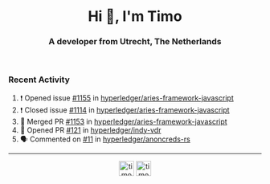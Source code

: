 <h1 align="center">Hi 👋, I'm Timo</h1>
<h3 align="center">A developer from Utrecht, The Netherlands</h3>
<br/>
<!-- https://github.com/rahuldkjain/github-profile-readme-generator --!>

<!--  <p align="left"><img src="https://github-readme-stats.vercel.app/api?username=timoglastra&show_icons=true&count_private=true&" alt="timoglastra" /></p> --!>

<!--
Github language stats
<p align="left"><img src="https://github-readme-stats.vercel.app/api/top-langs/?username=timoglastra&layout=compact" alt="timoglastra" /><p>
-->

<!-- Codestats language stats -->
<!-- <p align="left"><img src="https://codestats-readme.vercel.app/api/top-langs/?username=timoglastra&layout=compact&language_count=12" alt="timoglastra" /><p>    --!>
  
<h3>Recent Activity</h3>

<!--START_SECTION:activity-->
1. ❗️ Opened issue [#1155](https://github.com/hyperledger/aries-framework-javascript/issues/1155) in [hyperledger/aries-framework-javascript](https://github.com/hyperledger/aries-framework-javascript)
2. ❗️ Closed issue [#1114](https://github.com/hyperledger/aries-framework-javascript/issues/1114) in [hyperledger/aries-framework-javascript](https://github.com/hyperledger/aries-framework-javascript)
3. 🎉 Merged PR [#1153](https://github.com/hyperledger/aries-framework-javascript/pull/1153) in [hyperledger/aries-framework-javascript](https://github.com/hyperledger/aries-framework-javascript)
4. 💪 Opened PR [#121](https://github.com/hyperledger/indy-vdr/pull/121) in [hyperledger/indy-vdr](https://github.com/hyperledger/indy-vdr)
5. 🗣 Commented on [#11](https://github.com/hyperledger/anoncreds-rs/issues/11) in [hyperledger/anoncreds-rs](https://github.com/hyperledger/anoncreds-rs)
<!--END_SECTION:activity-->

---

<p align="center">
<a href="https://twitter.com/timoglastra" target="blank"><img align="center" src="https://cdn.jsdelivr.net/npm/simple-icons@3.0.1/icons/twitter.svg" alt="timoglastra" height="30" width="30" /></a>
<a href="https://linkedin.com/in/timoglastra" target="blank"><img align="center" src="https://cdn.jsdelivr.net/npm/simple-icons@3.0.1/icons/linkedin.svg" alt="timoglastra" height="30" width="30" /></a>
</p>



